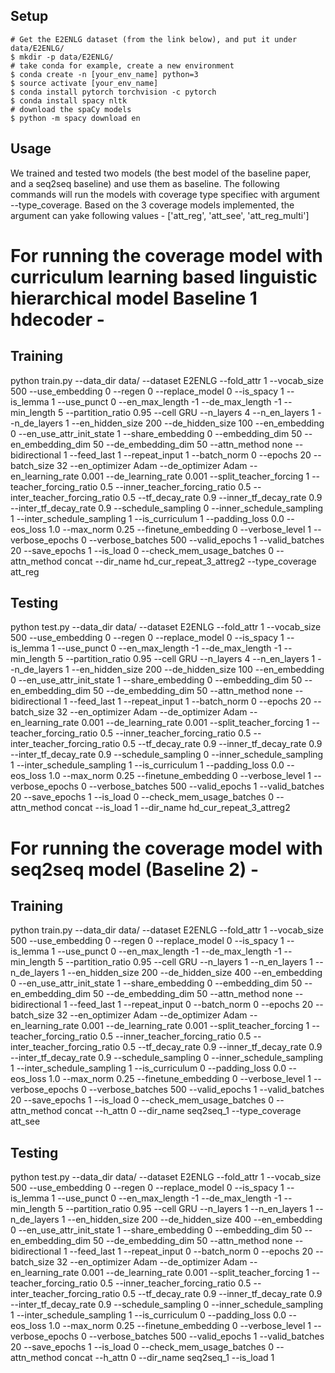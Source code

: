 ## Setup

```
# Get the E2ENLG dataset (from the link below), and put it under data/E2ENLG/
$ mkdir -p data/E2ENLG/
# take conda for example, create a new environment
$ conda create -n [your_env_name] python=3
$ source activate [your_env_name]
$ conda install pytorch torchvision -c pytorch
$ conda install spacy nltk
# download the spaCy models
$ python -m spacy download en
```

## Usage

We trained and tested two models (the best model of the baseline paper, and a seq2seq baseline) and use them as baseline. The following commands will run the models with coverage type specifiec with argument --type_coverage. Based on the 3 coverage models implemented, the argument can yake following values - 
['att_reg', 'att_see', 'att_reg_multi']


# For running the coverage model with curriculum learning based linguistic hierarchical model Baseline 1 hdecoder - 
## Training
python train.py --data_dir data/ --dataset E2ENLG --fold_attr 1 --vocab_size 500 --use_embedding 0 --regen 0 --replace_model 0 --is_spacy 1 --is_lemma 1 --use_punct 0 --en_max_length -1 --de_max_length -1 --min_length 5 --partition_ratio 0.95 --cell GRU --n_layers 4 --n_en_layers 1 --n_de_layers 1 --en_hidden_size 200 --de_hidden_size 100 --en_embedding 0 --en_use_attr_init_state 1 --share_embedding 0 --embedding_dim 50 --en_embedding_dim 50 --de_embedding_dim 50 --attn_method none --bidirectional 1 --feed_last 1 --repeat_input 1 --batch_norm 0 --epochs 20 --batch_size 32 --en_optimizer Adam --de_optimizer Adam --en_learning_rate 0.001 --de_learning_rate 0.001 --split_teacher_forcing 1 --teacher_forcing_ratio 0.5 --inner_teacher_forcing_ratio 0.5 --inter_teacher_forcing_ratio 0.5 --tf_decay_rate 0.9 --inner_tf_decay_rate 0.9 --inter_tf_decay_rate 0.9 --schedule_sampling 0 --inner_schedule_sampling 1 --inter_schedule_sampling 1 --is_curriculum 1 --padding_loss 0.0 --eos_loss 1.0 --max_norm 0.25 --finetune_embedding 0 --verbose_level 1 --verbose_epochs 0 --verbose_batches 500 --valid_epochs 1 --valid_batches 20 --save_epochs 1 --is_load 0 --check_mem_usage_batches 0 --attn_method concat --dir_name hd_cur_repeat_3_attreg2 --type_coverage att_reg


## Testing
python test.py --data_dir data/ --dataset E2ENLG --fold_attr 1 --vocab_size 500 --use_embedding 0 --regen 0 --replace_model 0 --is_spacy 1 --is_lemma 1 --use_punct 0 --en_max_length -1 --de_max_length -1 --min_length 5 --partition_ratio 0.95 --cell GRU --n_layers 4 --n_en_layers 1 --n_de_layers 1 --en_hidden_size 200 --de_hidden_size 100 --en_embedding 0 --en_use_attr_init_state 1 --share_embedding 0 --embedding_dim 50 --en_embedding_dim 50 --de_embedding_dim 50 --attn_method none --bidirectional 1 --feed_last 1 --repeat_input 1 --batch_norm 0 --epochs 20 --batch_size 32 --en_optimizer Adam --de_optimizer Adam --en_learning_rate 0.001 --de_learning_rate 0.001 --split_teacher_forcing 1 --teacher_forcing_ratio 0.5 --inner_teacher_forcing_ratio 0.5 --inter_teacher_forcing_ratio 0.5 --tf_decay_rate 0.9 --inner_tf_decay_rate 0.9 --inter_tf_decay_rate 0.9 --schedule_sampling 0 --inner_schedule_sampling 1 --inter_schedule_sampling 1 --is_curriculum 1 --padding_loss 0.0 --eos_loss 1.0 --max_norm 0.25 --finetune_embedding 0 --verbose_level 1 --verbose_epochs 0 --verbose_batches 500 --valid_epochs 1 --valid_batches 20 --save_epochs 1 --is_load 0 --check_mem_usage_batches 0 --attn_method concat  --is_load 1 --dir_name hd_cur_repeat_3_attreg2


# For running the coverage model with seq2seq model (Baseline 2) -
## Training

python train.py --data_dir data/ --dataset E2ENLG --fold_attr 1 --vocab_size 500 --use_embedding 0 --regen 0 --replace_model 0 --is_spacy 1 --is_lemma 1 --use_punct 0 --en_max_length -1 --de_max_length -1 --min_length 5 --partition_ratio 0.95 --cell GRU --n_layers 1 --n_en_layers 1 --n_de_layers 1 --en_hidden_size 200 --de_hidden_size 400 --en_embedding 0 --en_use_attr_init_state 1 --share_embedding 0 --embedding_dim 50 --en_embedding_dim 50 --de_embedding_dim 50 --attn_method none --bidirectional 1 --feed_last 1 --repeat_input 0 --batch_norm 0 --epochs 20 --batch_size 32 --en_optimizer Adam --de_optimizer Adam --en_learning_rate 0.001 --de_learning_rate 0.001 --split_teacher_forcing 1 --teacher_forcing_ratio 0.5 --inner_teacher_forcing_ratio 0.5 --inter_teacher_forcing_ratio 0.5 --tf_decay_rate 0.9 --inner_tf_decay_rate 0.9 --inter_tf_decay_rate 0.9 --schedule_sampling 0 --inner_schedule_sampling 1 --inter_schedule_sampling 1 --is_curriculum 0 --padding_loss 0.0 --eos_loss 1.0 --max_norm 0.25 --finetune_embedding 0 --verbose_level 1 --verbose_epochs 0 --verbose_batches 500 --valid_epochs 1 --valid_batches 20 --save_epochs 1 --is_load 0 --check_mem_usage_batches 0 --attn_method concat --h_attn 0 --dir_name seq2seq_1 --type_coverage att_see


## Testing
python test.py --data_dir data/ --dataset E2ENLG --fold_attr 1 --vocab_size 500 --use_embedding 0 --regen 0 --replace_model 0 --is_spacy 1 --is_lemma 1 --use_punct 0 --en_max_length -1 --de_max_length -1 --min_length 5 --partition_ratio 0.95 --cell GRU --n_layers 1 --n_en_layers 1 --n_de_layers 1 --en_hidden_size 200 --de_hidden_size 400 --en_embedding 0 --en_use_attr_init_state 1 --share_embedding 0 --embedding_dim 50 --en_embedding_dim 50 --de_embedding_dim 50 --attn_method none --bidirectional 1 --feed_last 1 --repeat_input 0 --batch_norm 0 --epochs 20 --batch_size 32 --en_optimizer Adam --de_optimizer Adam --en_learning_rate 0.001 --de_learning_rate 0.001 --split_teacher_forcing 1 --teacher_forcing_ratio 0.5 --inner_teacher_forcing_ratio 0.5 --inter_teacher_forcing_ratio 0.5 --tf_decay_rate 0.9 --inner_tf_decay_rate 0.9 --inter_tf_decay_rate 0.9 --schedule_sampling 0 --inner_schedule_sampling 1 --inter_schedule_sampling 1 --is_curriculum 0 --padding_loss 0.0 --eos_loss 1.0 --max_norm 0.25 --finetune_embedding 0 --verbose_level 1 --verbose_epochs 0 --verbose_batches 500 --valid_epochs 1 --valid_batches 20 --save_epochs 1 --is_load 0 --check_mem_usage_batches 0 --attn_method concat --h_attn 0 --dir_name seq2seq_1 --is_load 1



